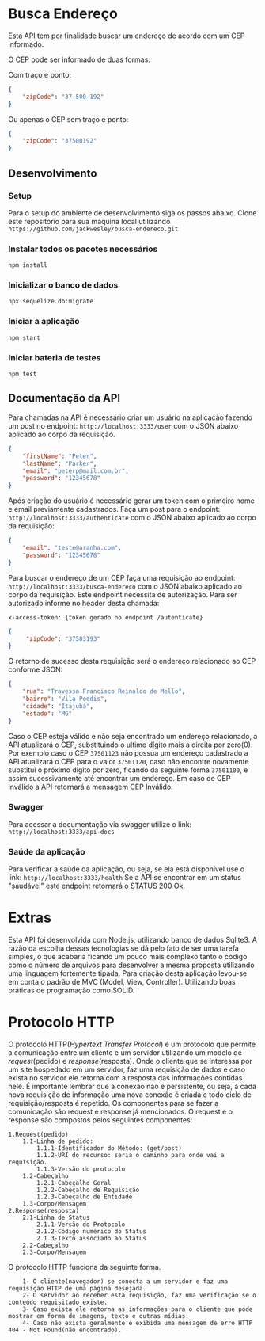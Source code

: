 # Busca Endereço

Esta API tem por finalidade buscar um endereço de acordo com um CEP informado. 

O CEP pode ser informado de duas formas:

Com traço e ponto:

```json
{
    "zipCode": "37.500-192"
}
```

Ou apenas o CEP sem traço e ponto:
```json
{
    "zipCode": "37500192"
}
```
## Desenvolvimento

### Setup
Para o setup do ambiente de desenvolvimento siga os passos abaixo.
Clone este repositório para sua máquina local utilizando `https://github.com/jackwesley/busca-endereco.git`

### Instalar todos os pacotes necessários

```
npm install
```

### Inicializar o banco de dados

```
npx sequelize db:migrate
```

### Iniciar a aplicação

```
npm start
```

### Iniciar bateria de testes

```
npm test
```

## Documentação da API
Para chamadas na API é necessário criar um usuário na aplicação fazendo um post no endpoint: `http://localhost:3333/user` com o JSON abaixo aplicado ao corpo da requisição.

```json
{
    "firstName": "Peter",
    "lastName": "Parker",
    "email": "peterp@mail.com.br",
    "password": "12345678"
}
```

Após criação do usuário é necessário gerar um token com o primeiro nome e email previamente cadastrados.
Faça um post para o endpoint:  `http://localhost:3333/authenticate` com o JSON abaixo aplicado ao corpo da requisição:

```json
{
    "email": "teste@aranha.com",
    "password": "12345678"
} 
```

Para buscar o endereço de um CEP faça uma requisição ao endpoint: `http://localhost:3333/busca-endereco` com o JSON abaixo aplicado ao corpo da requisição.
Este endpoint necessita de autorização. Para ser autorizado informe no header desta chamada:

`
x-access-token: {token gerado no endpoint /autenticate}
`

```json
{
     "zipCode": "37503193"          
}
```

O retorno de sucesso desta requisição será o endereço relacionado ao CEP conforme JSON:

```json
{
    "rua": "Travessa Francisco Reinaldo de Mello",
    "bairro": "Vila Poddis",
    "cidade": "Itajubá",
    "estado": "MG"
}
```

Caso o CEP esteja válido e não seja encontrado um endereço relacionado, a API atualizará o CEP, substituindo o ultimo dígito mais a direita por zero(0).
Por exemplo caso o CEP `37501123` não possua um endereço cadastrado a API atualizará o CEP para o valor `37501120`, caso não encontre novamente substitui o próximo digito por zero, ficando da seguinte forma `37501100`, e assim sucessivamente até encontrar um endereço. Em caso de CEP inválido a API retornará a mensagem CEP Inválido.


### Swagger
Para acessar a documentação via swagger utilize o link: `http://localhost:3333/api-docs`

### Saúde da aplicação
Para verificar a saúde da aplicação, ou seja, se ela está disponível use o link: `http://localhost:3333/health`
Se a API se encontrar em um status "saudável" este endpoint retornará o STATUS 200 Ok.

# Extras 
Esta API foi desenvolvida com Node.js, utilizando banco de dados Sqlite3. A razão da escolha dessas tecnologias se dá pelo fato de ser uma tarefa simples, o que acabaria ficando um pouco mais complexo tanto o código como o número de arquivos para desenvolver a mesma proposta utilizando uma linguagem fortemente tipada. 
Para criação desta aplicação levou-se em conta o padrão de MVC (Model, View, Controller).
Utilizando boas práticas de programação como SOLID.

# Protocolo HTTP 
O protocolo HTTP(*Hypertext Transfer Protocol*) é um protocolo que permite a comunicação entre um cliente e um servidor utilizando um modelo de *request*(pedido) e *response*(resposta). Onde o cliente que se interessa por um site hospedado em um servidor, faz uma requisição de dados e caso exista no servidor ele retorna com a resposta das informações contidas nele. É importante lembrar que a conexão não é persistente, ou seja, a cada nova requisição de informação uma nova conexão é criada e todo ciclo de requisição/resposta é repetido.
Os componentes para se fazer a comunicação são request e response já mencionados. 
O request e o response são compostos pelos seguintes componentes:

    1.Request(pedido)
        1.1-Linha de pedido: 
            1.1.1-Identificador do Método: (get/post)
            1.1.2-URI do recurso: seria o caminho para onde vai a requisição.
            1.1.3-Versão do protocolo
        1.2-Cabeçalho
            1.2.1-Cabeçalho Geral 
            1.2.2-Cabeçalho de Requisição
            1.2.3-Cabeçalho de Entidade
        1.3-Corpo/Mensagem
    2.Response(resposta)
        2.1-Linha de Status
            2.1.1-Versão do Protocolo
            2.1.2-Código numérico do Status
            2.1.3-Texto associado ao Status
        2.2-Cabeçalho
        2.3-Corpo/Mensagem

O protocolo HTTP funciona da seguinte forma.
```
    1- O cliente(navegador) se conecta a um servidor e faz uma requisição HTTP de uma página desejada.
    2- O servidor ao receber esta requisição, faz uma verificação se o conteúdo requisitado existe.
    3- Caso exista ele retorna as informações para o cliente que pode mostrar em forma de imagens, texto e outras mídias.
    4- Caso não exista geralmente é exibida uma mensagem de erro HTTP 404 - Not Found(não encontrado).
```
